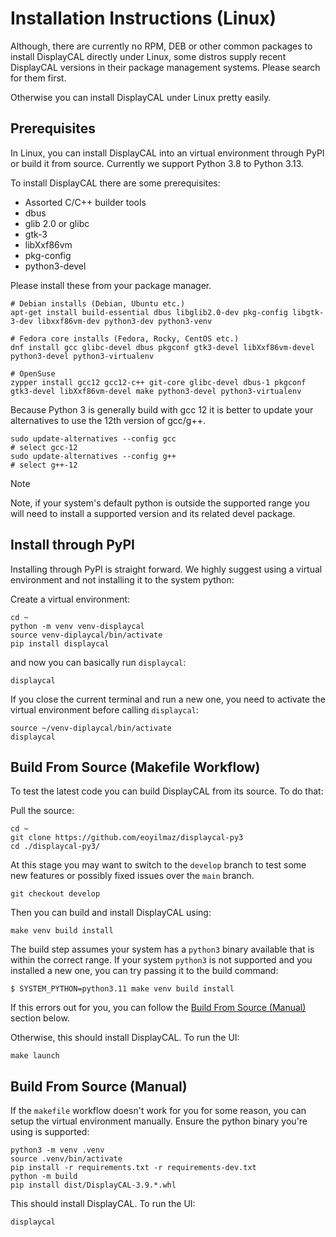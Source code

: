 

Installation Instructions (Linux)
=================================

Although, there are currently no RPM, DEB or other common packages to install DisplayCAL
directly under Linux, some distros supply recent DisplayCAL versions in their package
management systems. Please search for them first.

Otherwise you can install DisplayCAL under Linux pretty easily.

Prerequisites
-------------

In Linux, you can install DisplayCAL into an virtual environment through PyPI or build
it from source. Currently we support Python 3.8 to Python 3.13.

To install DisplayCAL there are some prerequisites:

* Assorted C/C++ builder tools
* dbus
* glib 2.0 or glibc
* gtk-3
* libXxf86vm
* pkg-config
* python3-devel

Please install these from your package manager. 

```shell
# Debian installs (Debian, Ubuntu etc.)
apt-get install build-essential dbus libglib2.0-dev pkg-config libgtk-3-dev libxxf86vm-dev python3-dev python3-venv

# Fedora core installs (Fedora, Rocky, CentOS etc.)
dnf install gcc glibc-devel dbus pkgconf gtk3-devel libXxf86vm-devel python3-devel python3-virtualenv

# OpenSuse
zypper install gcc12 gcc12-c++ git-core glibc-devel dbus-1 pkgconf gtk3-devel libXxf86vm-devel make python3-devel python3-virtualenv
```

Because Python 3 is generally build with gcc 12 it is better to update your alternatives
to use the 12th version of gcc/g++.

```shell
sudo update-alternatives --config gcc
# select gcc-12
sudo update-alternatives --config g++
# select g++-12
```

> [!NOTE]
> Note, if your system's default python is outside the supported range you will need to
> install a supported version and its related devel package.

Install through PyPI
--------------------

Installing through PyPI is straight forward. We highly suggest using a virtual
environment and not installing it to the system python:

Create a virtual environment:

```shell
cd ~
python -m venv venv-displaycal
source venv-diplaycal/bin/activate
pip install displaycal
```

and now you can basically run `displaycal`:

```shell
displaycal
```

If you close the current terminal and run a new one, you need to activate the virtual
environment before calling `displaycal`:

```shell
source ~/venv-diplaycal/bin/activate
displaycal
```

Build From Source (Makefile Workflow)
-------------------------------------

To test the latest code you can build DisplayCAL from its source. To do that:

Pull the source:

```shell
cd ~
git clone https://github.com/eoyilmaz/displaycal-py3
cd ./displaycal-py3/
```

At this stage you may want to switch to the ``develop`` branch to test some new features
or possibly fixed issues over the ``main`` branch.

```shell
git checkout develop
```

Then you can build and install DisplayCAL using:

```shell
make venv build install
```

The build step assumes your system has a `python3` binary available that is
within the correct range. If your system `python3` is not supported and you
installed a new one, you can try passing it to the build command:

```shell
$ SYSTEM_PYTHON=python3.11 make venv build install
```

If this errors out for you, you can follow the
[Build From Source (Manual)](#build-from-source-manual) section below.

Otherwise, this should install DisplayCAL. To run the UI:

```shell
make launch
```

Build From Source (Manual)
--------------------------

If the `makefile` workflow doesn't work for you for some reason, you can setup the
virtual environment manually. Ensure the python binary you're using is supported:

```shell
python3 -m venv .venv
source .venv/bin/activate
pip install -r requirements.txt -r requirements-dev.txt
python -m build
pip install dist/DisplayCAL-3.9.*.whl
```

This should install DisplayCAL. To run the UI:

```shell
displaycal
```